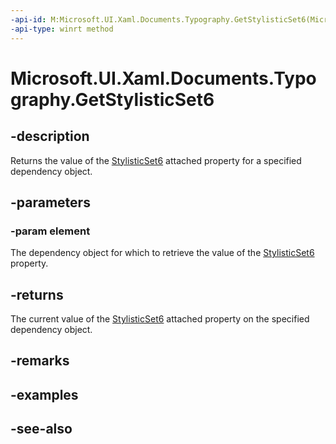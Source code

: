 ```yaml
---
-api-id: M:Microsoft.UI.Xaml.Documents.Typography.GetStylisticSet6(Microsoft.UI.Xaml.DependencyObject)
-api-type: winrt method
---
```


<!-- Method syntax
public bool GetStylisticSet6(Windows.UI.Xaml.DependencyObject element)
-->

# Microsoft.UI.Xaml.Documents.Typography.GetStylisticSet6

## -description
Returns the value of the [StylisticSet6](/uwp/api/microsoft.ui.xaml.documents.typography#xaml-attached-properties) attached property for a specified dependency object.

## -parameters
### -param element
The dependency object for which to retrieve the value of the [StylisticSet6](/uwp/api/microsoft.ui.xaml.documents.typography#xaml-attached-properties) property.

## -returns
The current value of the [StylisticSet6](/uwp/api/microsoft.ui.xaml.documents.typography#xaml-attached-properties) attached property on the specified dependency object.

## -remarks

## -examples

## -see-also
